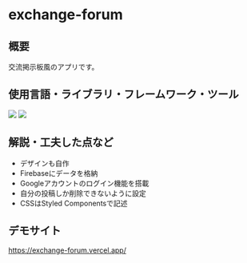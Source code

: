 # exchange-forum

## 概要
交流掲示板風のアプリです。

## 使用言語・ライブラリ・フレームワーク・ツール
<p>
<img src="https://img.shields.io/badge/react-%2320232a.svg?style=for-the-badge&logo=react&logoColor=%2361DAFB">
<img src="https://img.shields.io/badge/firebase-a08021?style=for-the-badge&logo=firebase&logoColor=ffcd34">
</p>

## 解説・工夫した点など
* デザインも自作
* Firebaseにデータを格納
* Googleアカウントのログイン機能を搭載
* 自分の投稿しか削除できないように設定
* CSSはStyled Componentsで記述

## デモサイト
https://exchange-forum.vercel.app/